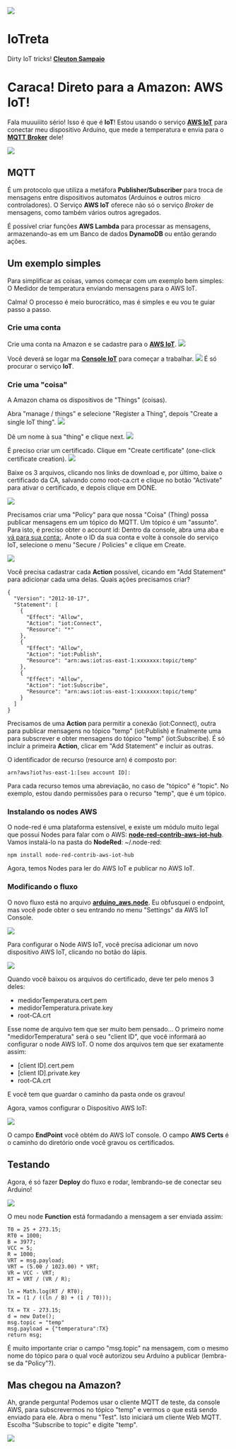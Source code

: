 ![](../logo-iotreta.png)
# IoTreta
Dirty IoT tricks!
[**Cleuton Sampaio**](https://github.com/cleuton)

# Caraca! Direto para a Amazon: AWS IoT!

Fala muuuiiito sério! Isso é que é **IoT**! Estou usando o serviço [**AWS IoT**](https://aws.amazon.com/pt/iot/?sc_channel=PS&sc_campaign=acquisition_BR&sc_publisher=google&sc_medium=english_iot_b&sc_content=iot_e&sc_detail=aws%20iot&sc_category=iot&sc_segment=154427534320&sc_matchtype=e&sc_country=BR&s_kwcid=AL!4422!3!154427534320!e!!g!!aws%20iot&ef_id=WcgvrQAABfqRGRdV:20180418210049:s) para conectar meu dispositivo Arduíno, que mede a temperatura e envia para o [**MQTT Broker**](http://mqtt.org) dele!

![](https://d1.awsstatic.com/IoT/diagrams/AWS%20IoT%20Core%20MQTT.f4d984feff949092910934397f67b000c5fd816c.png)

## MQTT

É um protocolo que utiliza a metáfora **Publisher/Subscriber** para troca de mensagens entre dispositivos automatos (Arduínos e outros micro controladores). O Serviço **AWS IoT** oferece não só o serviço *Broker* de mensagens, como também vários outros agregados. 

É possível criar funções **AWS Lambda** para processar as mensagens, armazenando-as em um Banco de dados **DynamoDB** ou então gerando ações.

## Um exemplo simples

Para simplificar as coisas, vamos começar com um exemplo bem simples: O Medidor de temperatura enviando mensagens para o AWS IoT.

Calma! O processo é meio burocrático, mas é simples e eu vou te guiar passo a passo.

### Crie uma conta

Crie uma conta na Amazon e se cadastre para o [**AWS IoT**](https://aws.amazon.com/pt/iot/).
![](./0.AWS-iot.png)

Você deverá se logar ma [**Console IoT**](https://console.aws.amazon.com/console/home) para começar a trabalhar.
![](./1_logon_AWS_Console.png)
É só procurar o serviço **IoT**.

### Crie uma "coisa"

A Amazon chama os dispositivos de "Things" (coisas). 

Abra "manage / things" e selecione "Register a Thing", depois "Create a single IoT thing".
![](./2.1_criar_thing.png)

Dê um nome à sua "thing" e clique next.
![](./2.2_dar_nome.png)

É preciso criar um certificado. Clique em "Create certificate" (one-click certificate creation).
![](./2.3_criar_certificado.png)

Baixe os 3 arquivos, clicando nos links de download e, por último, baixe o certificado da CA, salvando como root-ca.crt e clique no botão "Activate" para ativar o certificado, e depois clique em DONE.

![](./2.4_certificados.png)

Precisamos criar uma "Policy" para que nossa "Coisa" (Thing) possa publicar mensagens em um tópico do MQTT. Um tópico é um "assunto". Para isto, é preciso obter o account id: Dentro da console, abra uma aba e [vá para sua conta:](https://console.aws.amazon.com/billing/home?#/account).
Anote o ID da sua conta e 
volte à console do serviço IoT, selecione o menu "Secure / Policies" e clique em Create.

![](./3.4.png)

Você precisa cadastrar cada **Action** possível, cicando em "Add Statement" para adicionar cada uma delas. Quais ações precisamos criar? 
```
{
  "Version": "2012-10-17",
  "Statement": [
    {
      "Effect": "Allow",
      "Action": "iot:Connect",
      "Resource": "*"
    },
    {
      "Effect": "Allow",
      "Action": "iot:Publish",
      "Resource": "arn:aws:iot:us-east-1:xxxxxxx:topic/temp"
    },
    {
      "Effect": "Allow",
      "Action": "iot:Subscribe",
      "Resource": "arn:aws:iot:us-east-1:xxxxxxx:topic/temp"
    }
  ]
}
```
Precisamos de uma **Action** para permitir a conexão (iot:Connect), outra para publicar mensagens no tópico "temp" (iot:Publish) e finalmente uma para subscrever e obter mensagens do tópico "temp" (iot:Subscribe). É só incluir a primeira **Action**, clicar em "Add Statement" e incluir as outras.

O identificador de recurso (resource arn) é composto por: 
```
arn?aws?iot?us-east-1:[seu account ID]:
```
Para cada recurso temos uma abreviação, no caso de "tópico" é "topic". No exemplo, estou dando permissões para o recurso "temp", que é um tópico.

### Instalando os nodes AWS

O node-red é uma plataforma estensível, e existe um módulo muito legal que possui Nodes para falar com o AWS: [**node-red-contrib-aws-iot-hub**](https://flows.nodered.org/node/node-red-contrib-aws-iot-hub). Vamos instalá-lo na pasta do **NodeRed**: ~/.node-red: 
```
npm install node-red-contrib-aws-iot-hub
```
Agora, temos Nodes para ler do AWS IoT e publicar no AWS IoT.

### Modificando o fluxo

O novo fluxo está no arquivo [**arduino_aws.node**](./arduino_aws.node). Eu obfusquei o endpoint, mas você pode obter o seu entrando no menu "Settings" da AWS IoT Console.

![](./4.fluxo.png)

Para configurar o Node AWS IoT, você precisa adicionar um novo dispositivo AWS IoT, clicando no botão do lápis.

![](4.1_configurar_device.png)

Quando você baixou os arquivos do certificado, deve ter pelo menos 3 deles: 
- medidorTemperatura.cert.pem
- medidorTemperatura.private.key
- root-CA.crt

Esse nome de arquivo tem que ser muito bem pensado... O primeiro nome "medidorTemperatura" será o seu "client ID", que você informará ao configurar o node AWS IoT. O nome dos arquivos tem que ser exatamente assim: 
- [client ID].cert.pem
- [client ID].private.key
- root-CA.crt

E você tem que guardar o caminho da pasta onde os gravou!

Agora, vamos configurar o Dispositivo AWS IoT: 

![](4.3_configurar_device.png)

O campo **EndPoint** você obtém do AWS IoT console. O campo **AWS Certs** é o caminho do diretório onde você gravou os certificados. 

## Testando

Agora, é só fazer **Deploy** do fluxo e rodar, lembrando-se de conectar seu Arduino!

![](./5-testando.png)

O meu node **Function** está formadando a mensagem a ser enviada assim: 
```
T0 = 25 + 273.15;  
RT0 = 1000;
B = 3977;
VCC = 5;
R = 1000;
VRT = msg.payload;
VRT = (5.00 / 1023.00) * VRT;      
VR = VCC - VRT;
RT = VRT / (VR / R);               

ln = Math.log(RT / RT0);
TX = (1 / ((ln / B) + (1 / T0))); 

TX = TX - 273.15;
d = new Date();
msg.topic = "temp"
msg.payload = {"temperatura":TX}
return msg;
``` 
É muito importante criar o campo "msg.topic" na mensagem, com o mesmo nome do tópico para o qual você autorizou seu Arduíno a publicar (lembra-se da "Policy"?).

## Mas chegou na Amazon?

Ah, grande pergunta! Podemos usar o cliente MQTT de teste, da console AWS, para subscrevermos no tópico "temp" e vermos o que está sendo enviado para ele. Abra o menu "Test". Isto iniciará um cliente Web MQTT. Escolha "Subscribe to topic" e digite "temp".

![](./6-na-amazon.png)